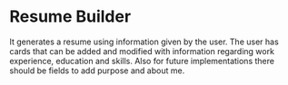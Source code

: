 # Resume Builder

It generates a resume using information given by the user. The user has cards that can be added and modified with information regarding work experience, education and skills. Also for future implementations there should be fields to add purpose and about me.
